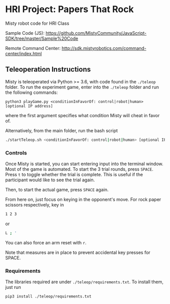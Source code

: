 # HRI Project: Papers That Rock

Misty robot code for HRI Class

Sample Code (JS): https://github.com/MistyCommunity/JavaScript-SDK/tree/master/Sample%20Code

Remote Command Center: http://sdk.mistyrobotics.com/command-center/index.html

## Teleoperation Instructions

Misty is teleoperated via Python >= 3.6, with code found in the `./teleop` folder. To run the experiment game, enter into the `./teleop` folder and run the following commands:

```
python3 playGame.py <conditionInFavorOf: control|robot|human> [optional IP address]
```

where the first argument specifies what condition Misty will cheat in favor of.

Alternatively, from the main folder, run the bash script

```bash
./startTeleop.sh <conditionInFavorOf: control|robot|human> [optional IP address]
```

### Controls

Once Misty is started, you can start entering input into the terminal window.
Most of the game is automated. To start the 3 trial rounds, press `SPACE`. Press `t` to toggle whether the trial is complete. This is useful if the participant would like to see the trial again.

Then, to start the actual game, press `SPACE` again.

From here on, just focus on keying in the opponent's move. For rock paper scissors respectively, key in

```bash
1 2 3
```

or

```bash
L ; '
```

You can also force an arm reset with `r`.

Note that measures are in place to prevent accidental key presses for SPACE.

### Requirements

The libraries required are under `./teleop/requirements.txt`. To install them, just run 

```bash
pip3 install ./teleop/requirements.txt
```
